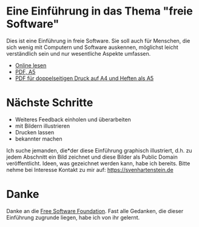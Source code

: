 # Eine Einführung in das Thema "freie Software"

Dies ist eine Einführung in freie Software. Sie soll auch für
Menschen, die sich wenig mit Computern und Software auskennen,
möglichst leicht verständlich sein und nur wesentliche Aspekte
umfassen.

- [Online lesen](https://github.com/sven765/freie-software-einfuehrung/blob/main/freie-software-einfuehrung.md)
- [PDF, A5](https://raw.githubusercontent.com/sven765/freie-software-einfuehrung/main/freie-software-einfuehrung.pdf)
- [PDF für doppelseitigen Druck auf A4 und Heften als A5](https://raw.githubusercontent.com/sven765/freie-software-einfuehrung/main/freie-software-einfuehrung-a4-druck.pdf)

# Nächste Schritte

- Weiteres Feedback einholen und überarbeiten
- mit Bildern illustrieren
- Drucken lassen
- bekannter machen

Ich suche jemanden, die*der diese Einführung graphisch illustriert,
d.h. zu jedem Abschnitt ein Bild zeichnet und diese Bilder als Public
Domain veröffentlicht. Ideen, was gezeichnet werden kann, habe ich
bereits. Bitte nehme bei Interesse Kontakt zu mir auf:
https://svenhartenstein.de

# Danke

Danke an die [Free Software Foundation](https://www.fsf.org/). Fast
alle Gedanken, die dieser Einführung zugrunde liegen, habe ich von ihr
gelernt.


